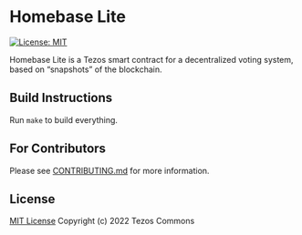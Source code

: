 <!--
   - SPDX-FileCopyrightText: 2022 Tezos Commons
   -
   - SPDX-License-Identifier: LicenseRef-MIT-TC
   -->

# Homebase Lite

[![License: MIT](https://img.shields.io/badge/License-MIT-brightgreen.svg)](https://opensource.org/licenses/MIT)

Homebase Lite is a Tezos smart contract for a decentralized voting system, based
on “snapshots” of the blockchain.

## Build Instructions

Run `make` to build everything.

## For Contributors

Please see [CONTRIBUTING.md](CONTRIBUTING.md) for more information.

## License

[MIT License](./LICENSES/LicenseRef-MIT-TC.txt) Copyright (c) 2022 Tezos Commons
